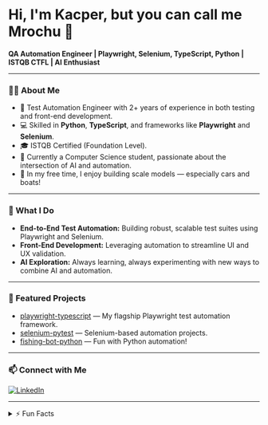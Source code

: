 # Hi, I'm Kacper, but you can call me Mrochu 👋

**QA Automation Engineer | Playwright, Selenium, TypeScript, Python | ISTQB CTFL | AI Enthusiast**

---

### 👨‍💻 About Me

- 🧪 Test Automation Engineer with 2+ years of experience in both testing and front-end development.
- 💻 Skilled in **Python**, **TypeScript**, and frameworks like **Playwright** and **Selenium**.
- 🎓 ISTQB Certified (Foundation Level).
- 🧠 Currently a Computer Science student, passionate about the intersection of AI and automation.
- 🚗 In my free time, I enjoy building scale models — especially cars and boats!

---

### 🔎 What I Do

- **End-to-End Test Automation:** Building robust, scalable test suites using Playwright and Selenium.
- **Front-End Development:** Leveraging automation to streamline UI and UX validation.
- **AI Exploration:** Always learning, always experimenting with new ways to combine AI and automation.

---

### 🚀 Featured Projects

- [playwright-typescript](https://github.com/KacperMrochen/playwright-typescript) — My flagship Playwright test automation framework.
- [selenium-pytest](https://github.com/KacperMrochen/selenium-pytest) — Selenium-based automation projects.
- [fishing-bot-python](https://github.com/KacperMrochen/fishing-bot-python) — Fun with Python automation!

---

### 📫 Connect with Me

[![LinkedIn](https://img.shields.io/badge/LinkedIn-KacperMrochen-blue?logo=linkedin&style=for-the-badge)](https://www.linkedin.com/in/kacpermrochen)

---

<details>
<summary>⚡ Fun Facts</summary>

- I love building model cars and boats in my spare time!
- Forever curious about the ways AI can change the future of testing and development.
</details>
